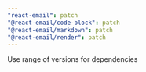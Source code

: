 ```yaml
---
"react-email": patch
"@react-email/code-block": patch
"@react-email/markdown": patch
"@react-email/render": patch
---
```


Use range of versions for dependencies
